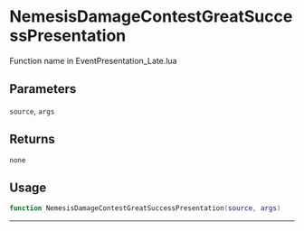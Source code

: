 # NemesisDamageContestGreatSuccessPresentation
Function name in EventPresentation_Late.lua
## Parameters
`source`, `args`
## Returns
`none`
## Usage
```lua
function NemesisDamageContestGreatSuccessPresentation(source, args)
```
---
